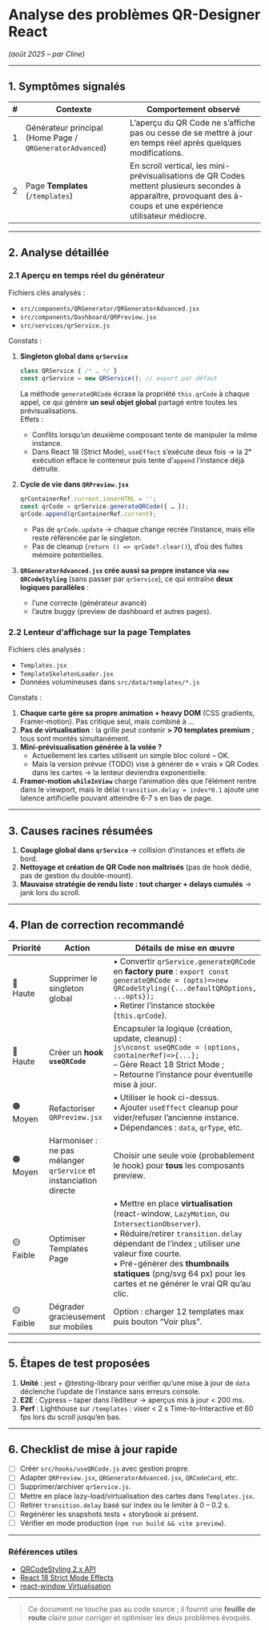 # Analyse des problèmes QR-Designer React  
*(août 2025 – par Cline)*  

---

## 1. Symptômes signalés
| # | Contexte | Comportement observé |
|---|----------|----------------------|
| 1 | Générateur principal (Home Page / `QRGeneratorAdvanced`) | L’aperçu du QR Code ne s’affiche pas ou cesse de se mettre à jour en temps réel après quelques modifications. |
| 2 | Page **Templates** (`/templates`) | En scroll vertical, les mini-prévisualisations de QR Codes mettent plusieurs secondes à apparaître, provoquant des à-coups et une expérience utilisateur médiocre. |

---

## 2. Analyse détaillée

### 2.1 Aperçu en temps réel du générateur

Fichiers clés analysés :
* `src/components/QRGenerator/QRGeneratorAdvanced.jsx`
* `src/components/Dashboard/QRPreview.jsx`
* `src/services/qrService.js`

Constats :

1. **Singleton global dans `qrService`**  
   ```js
   class QRService { /* … */ }
   const qrService = new QRService(); // export par défaut
   ```
   La méthode `generateQRCode` écrase la propriété `this.qrCode` à chaque appel, ce qui génère **un seul objet global** partagé entre toutes les prévisualisations.  
   Effets :  
   * Conflits lorsqu’un deuxième composant tente de manipuler la même instance.  
   * Dans React 18 (Strict Mode), `useEffect` s’exécute deux fois → la 2ᵉ exécution efface le conteneur puis tente d’`append` l’instance déjà détruite.

2. **Cycle de vie dans `QRPreview.jsx`**  
   ```js
   qrContainerRef.current.innerHTML = '';
   const qrCode = qrService.generateQRCode({ … });
   qrCode.append(qrContainerRef.current);
   ```
   * Pas de `qrCode.update` → chaque change recrée l’instance, mais elle reste référencée par le singleton.  
   * Pas de cleanup (`return () => qrCode?.clear()`), d’où des fuites mémoire potentielles.

3. **`QRGeneratorAdvanced.jsx` crée aussi sa propre instance via `new QRCodeStyling`** (sans passer par `qrService`), ce qui entraîne **deux logiques parallèles** :
   * l’une correcte (générateur avancé)  
   * l’autre buggy (preview de dashboard et autres pages).

### 2.2 Lenteur d’affichage sur la page Templates

Fichiers clés analysés :
* `Templates.jsx`
* `TemplateSkeletonLoader.jsx`
* Données volumineuses dans `src/data/templates/*.js`

Constats :

1. **Chaque carte gère sa propre animation + heavy DOM** (CSS gradients, Framer-motion). Pas critique seul, mais combiné à …  
2. **Pas de virtualisation** : la grille peut contenir **> 70 templates premium** ; tous sont montés simultanément.  
3. **Mini-prévisualisation générée à la volée ?**  
   * Actuellement les cartes utilisent un simple bloc coloré – OK.  
   * Mais la version prévue (TODO) vise à générer de « vrais » QR Codes dans les cartes → la lenteur deviendra exponentielle.  
4. **Framer-motion `whileInView`** charge l’animation dès que l’élément rentre dans le viewport, mais le délai `transition.delay = index*0.1` ajoute une latence artificielle pouvant atteindre 6-7 s en bas de page.

---

## 3. Causes racines résumées
1. **Couplage global dans `qrService`** → collision d’instances et effets de bord.
2. **Nettoyage et création de QR Code non maîtrisés** (pas de hook dédié, pas de gestion du double-mount).
3. **Mauvaise stratégie de rendu liste : tout charger + delays cumulés** → jank lors du scroll.

---

## 4. Plan de correction recommandé

| Priorité | Action | Détails de mise en œuvre |
|----------|--------|--------------------------|
| 🔴 Haute | Supprimer le singleton global | • Convertir `qrService.generateQRCode` en **factory pure** : `export const generateQRCode = (opts)=>new QRCodeStyling({...defaultQROptions, ...opts});`<br/>• Retirer l’instance stockée (`this.qrCode`). |
| 🔴 Haute | Créer un **hook `useQRCode`** | Encapsuler la logique (création, update, cleanup) :<br/>```js\nconst useQRCode = (options, containerRef)=>{...};```<br/>– Gère React 18 Strict Mode ;<br/>– Retourne l’instance pour éventuelle mise à jour. |
| 🟠 Moyen | Refactoriser `QRPreview.jsx` | • Utiliser le hook ci-dessus.<br/>• Ajouter `useEffect` cleanup pour vider/refuser l’ancienne instance.<br/>• Dépendances : `data`, `qrType`, etc. |
| 🟠 Moyen | Harmoniser : ne pas mélanger `qrService` et instanciation directe | Choisir une seule voie (probablement le hook) pour **tous** les composants preview. |
| 🟡 Faible | Optimiser Templates Page | • Mettre en place **virtualisation** (react-window, `LazyMotion`, ou `IntersectionObserver`).<br/>• Réduire/retirer `transition.delay` dépendant de l’index ; utiliser une valeur fixe courte.<br/>• Pré-générer des **thumbnails statiques** (png/svg 64 px) pour les cartes et ne générer le vrai QR qu’au clic. |
| 🟡 Faible | Dégrader gracieusement sur mobiles | Option : charger 12 templates max puis bouton “Voir plus”. |

---

## 5. Étapes de test proposées

1. **Unité** : jest + @testing-library pour vérifier qu’une mise à jour de `data` déclenche l’update de l’instance sans erreurs console.  
2. **E2E** : Cypress – taper dans l’éditeur → aperçus mis à jour < 200 ms.  
3. **Perf** : Lighthouse sur `/templates` : viser < 2 s Time-to-Interactive et 60 fps lors du scroll jusqu’en bas.

---

## 6. Checklist de mise à jour rapide

- [ ] Créer `src/hooks/useQRCode.js` avec gestion propre.  
- [ ] Adapter `QRPreview.jsx`, `QRGeneratorAdvanced.jsx`, `QRCodeCard`, etc.  
- [ ] Supprimer/archiver `qrService.js`.  
- [ ] Mettre en place lazy-load/virtualisation des cartes dans `Templates.jsx`.  
- [ ] Retirer `transition.delay` basé sur index ou le limiter à 0 – 0.2 s.  
- [ ] Regénérer les snapshots tests + storybook si présent.  
- [ ] Vérifier en mode production (`npm run build && vite preview`).  

---

### Références utiles
* [QRCodeStyling 2.x API](https://github.com/kozakdenys/qr-code-styling)  
* [React 18 Strict Mode Effects](https://react.dev/learn/strict-mode)  
* [react-window Virtualisation](https://github.com/bvaughn/react-window)  

---

> Ce document ne touche pas au code source ; il fournit une **feuille de route** claire pour corriger et optimiser les deux problèmes évoqués.
